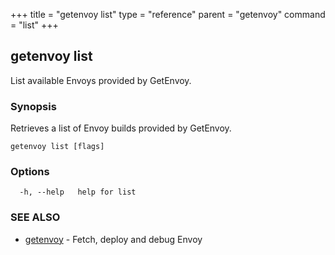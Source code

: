 +++
title = "getenvoy list"
type = "reference"
parent = "getenvoy"
command = "list"
+++
## getenvoy list

List available Envoys provided by GetEnvoy.

### Synopsis


Retrieves a list of Envoy builds provided by GetEnvoy.

```
getenvoy list [flags]
```

### Options

```
  -h, --help   help for list
```

### SEE ALSO

* [getenvoy](/docs/reference/getenvoy)	 - Fetch, deploy and debug Envoy

